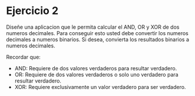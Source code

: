 # Ejercicio 2

Diseñe una aplicacion que le permita calcular el AND, OR y XOR de dos numeros decimales. 
Para conseguir esto usted debe convertir los numeros decimales a numeros binarios. Si desea, convierta los resultados binarios a numeros decimales.

Recordar que: 

- AND: Requiere de dos valores verdaderos para resultar verdadero. 
- OR: Requiere de dos valores verdaderos o solo uno verdadero para resultar verdadero. 
- XOR: Requiere exclusivamente un valor verdadero para ser verdadero. 

